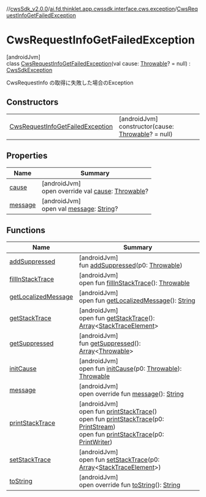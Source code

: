 //[cwsSdk_v2.0.0](../../../index.md)/[ai.fd.thinklet.app.cwssdk.interface.cws.exception](../index.md)/[CwsRequestInfoGetFailedException](index.md)

# CwsRequestInfoGetFailedException

[androidJvm]\
class [CwsRequestInfoGetFailedException](index.md)(val cause: [Throwable](https://kotlinlang.org/api/latest/jvm/stdlib/kotlin/-throwable/index.html)? = null) : [CwsSdkException](../-cws-sdk-exception/index.md)

CwsRequestInfo の取得に失敗した場合のException

## Constructors

| | |
|---|---|
| [CwsRequestInfoGetFailedException](-cws-request-info-get-failed-exception.md) | [androidJvm]<br>constructor(cause: [Throwable](https://kotlinlang.org/api/latest/jvm/stdlib/kotlin/-throwable/index.html)? = null) |

## Properties

| Name | Summary |
|---|---|
| [cause](../-cws-sdk-exception/cause.md) | [androidJvm]<br>open override val [cause](../-cws-sdk-exception/cause.md): [Throwable](https://kotlinlang.org/api/latest/jvm/stdlib/kotlin/-throwable/index.html)? |
| [message](index.md#1824300659%2FProperties%2F266414480) | [androidJvm]<br>open val [message](index.md#1824300659%2FProperties%2F266414480): [String](https://kotlinlang.org/api/latest/jvm/stdlib/kotlin/-string/index.html)? |

## Functions

| Name | Summary |
|---|---|
| [addSuppressed](index.md#282858770%2FFunctions%2F266414480) | [androidJvm]<br>fun [addSuppressed](index.md#282858770%2FFunctions%2F266414480)(p0: [Throwable](https://kotlinlang.org/api/latest/jvm/stdlib/kotlin/-throwable/index.html)) |
| [fillInStackTrace](index.md#-1102069925%2FFunctions%2F266414480) | [androidJvm]<br>open fun [fillInStackTrace](index.md#-1102069925%2FFunctions%2F266414480)(): [Throwable](https://kotlinlang.org/api/latest/jvm/stdlib/kotlin/-throwable/index.html) |
| [getLocalizedMessage](index.md#1043865560%2FFunctions%2F266414480) | [androidJvm]<br>open fun [getLocalizedMessage](index.md#1043865560%2FFunctions%2F266414480)(): [String](https://kotlinlang.org/api/latest/jvm/stdlib/kotlin/-string/index.html) |
| [getStackTrace](index.md#2050903719%2FFunctions%2F266414480) | [androidJvm]<br>open fun [getStackTrace](index.md#2050903719%2FFunctions%2F266414480)(): [Array](https://kotlinlang.org/api/latest/jvm/stdlib/kotlin/-array/index.html)&lt;[StackTraceElement](https://developer.android.com/reference/kotlin/java/lang/StackTraceElement.html)&gt; |
| [getSuppressed](index.md#672492560%2FFunctions%2F266414480) | [androidJvm]<br>fun [getSuppressed](index.md#672492560%2FFunctions%2F266414480)(): [Array](https://kotlinlang.org/api/latest/jvm/stdlib/kotlin/-array/index.html)&lt;[Throwable](https://kotlinlang.org/api/latest/jvm/stdlib/kotlin/-throwable/index.html)&gt; |
| [initCause](index.md#-418225042%2FFunctions%2F266414480) | [androidJvm]<br>open fun [initCause](index.md#-418225042%2FFunctions%2F266414480)(p0: [Throwable](https://kotlinlang.org/api/latest/jvm/stdlib/kotlin/-throwable/index.html)): [Throwable](https://kotlinlang.org/api/latest/jvm/stdlib/kotlin/-throwable/index.html) |
| [message](message.md) | [androidJvm]<br>open override fun [message](message.md)(): [String](https://kotlinlang.org/api/latest/jvm/stdlib/kotlin/-string/index.html) |
| [printStackTrace](index.md#-1769529168%2FFunctions%2F266414480) | [androidJvm]<br>open fun [printStackTrace](index.md#-1769529168%2FFunctions%2F266414480)()<br>open fun [printStackTrace](index.md#1841853697%2FFunctions%2F266414480)(p0: [PrintStream](https://developer.android.com/reference/kotlin/java/io/PrintStream.html))<br>open fun [printStackTrace](index.md#1175535278%2FFunctions%2F266414480)(p0: [PrintWriter](https://developer.android.com/reference/kotlin/java/io/PrintWriter.html)) |
| [setStackTrace](index.md#2135801318%2FFunctions%2F266414480) | [androidJvm]<br>open fun [setStackTrace](index.md#2135801318%2FFunctions%2F266414480)(p0: [Array](https://kotlinlang.org/api/latest/jvm/stdlib/kotlin/-array/index.html)&lt;[StackTraceElement](https://developer.android.com/reference/kotlin/java/lang/StackTraceElement.html)&gt;) |
| [toString](../-cws-sdk-exception/to-string.md) | [androidJvm]<br>open override fun [toString](../-cws-sdk-exception/to-string.md)(): [String](https://kotlinlang.org/api/latest/jvm/stdlib/kotlin/-string/index.html) |
